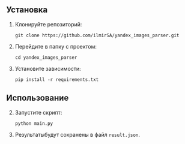 ## Установка

1. Клонируйте репозиторий:

   ```
   git clone https://github.com/ilmirSA/yandex_images_parser.git

   ```

2. Перейдите в папку с проектом:

   ````
   cd yandex_images_parser
   ````

3. Установите зависимости:

   ````
   pip install -r requirements.txt
   ````

## Использование

2. Запустите скрипт:

   ````
   python main.py
   ````

3. Результатыбудут сохранены в файл `result.json`.



